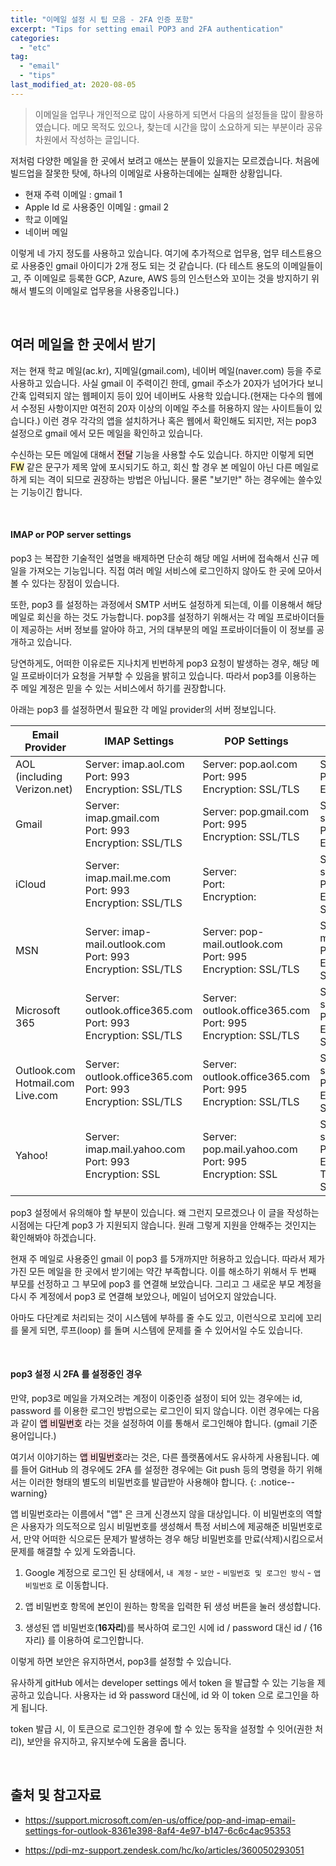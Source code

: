 ```yaml
---
title: "이메일 설정 시 팁 모음 - 2FA 인증 포함"
excerpt: "Tips for setting email POP3 and 2FA authentication"
categories:
  - "etc"
tag:
  - "email"
  - "tips"
last_modified_at: 2020-08-05
---
```


> 이메일을 업무나 개인적으로 많이 사용하게 되면서 다음의 설정들을 많이 활용하였습니다. 메모 목적도 있으나, 찾는데 시간을 많이 소요하게 되는 부분이라 공유 차원에서 작성하는 글입니다. 

저처럼 다양한 메일을 한 곳에서 보려고 애쓰는 분들이 있을지는 모르겠습니다. 처음에 빌드업을 잘못한 탓에, 하나의 이메일로 사용하는데에는 실패한 상황입니다. 

- 현재 주력 이메일 : gmail 1
- Apple Id 로 사용중인 이메일 : gmail 2
- 학교 이메일
- 네이버 메일

이렇게 네 가지 정도를 사용하고 있습니다. 여기에 추가적으로 업무용, 업무 테스트용으로 사용중인 gmail 아이디가 2개 정도 되는 것 같습니다. (다 테스트 용도의 이메일들이고, 주 이메일로 등록한 GCP, Azure, AWS 등의 인스턴스와 꼬이는 것을 방지하기 위해서 별도의 이메일로 업무용을 사용중입니다.)

<br/>

## 여러 메일을 한 곳에서 받기

저는 현재 학교 메일(ac.kr), 지메일(gmail.com), 네이버 메일(naver.com) 등을 주로 사용하고 있습니다. 사실 gmail 이 주력이긴 한데, gmail 주소가 20자가 넘어가다 보니 간혹 입력되지 않는 웹페이지 등이 있어 네이버도 사용학 있습니다.(현재는 다수의 웹에서 수정된 사항이지만 여전히 20자 이상의 이메일 주소를 허용하지 않는 사이트들이 있습니다.) 이런 경우 각각의 앱을 설치하거나 혹은 웹에서 확인해도 되지만, 저는 pop3 설정으로 gmail 에서 모든 메일을 확인하고 있습니다.

수신하는 모든 메일에 대해서 <mark style='background-color: #ffdce0'>전달</mark> 기능을 사용할 수도 있습니다. 하지만 이렇게 되면 <mark style='background-color: #fff5b1'>FW</mark> 같은 문구가 제목 앞에 포시되기도 하고, 회신 할 경우 본 메일이 아닌 다른 메일로 하게 되는 격이 되므로 권장하는 방법은 아닙니다. 물론 "보기만" 하는 경우에는 쓸수있는 기능이긴 합니다.

<br/>

#### IMAP or POP server settings

pop3 는 복잡한 기술적인 설명을 배제하면 단순히 해당 메일 서버에 접속해서 신규 메일을 가져오는 기능입니다. 직접 여러 메일 서비스에 로그인하지 않아도 한 곳에 모아서 볼 수 있다는 장점이 있습니다. 

또한, pop3 를 설정하는 과정에서 SMTP 서버도 설정하게 되는데, 이를 이용해서 해당 메일로 회신을 하는 것도 가능합니다. pop3를 설정하기 위해서는 각 메일 프로바이더들이 제공하는 서버 정보를 알아야 하고, 거의 대부분의 메일 프로바이더들이 이 정보를 공개하고 있습니다. 

당연하게도, 어떠한 이유로든 지나치게 빈번하게 pop3 요청이 발생하는 경우, 해당 메일 프로바이더가 요청을 거부할 수 있음을 밝히고 있습니다. 따라서 pop3를 이용하는 주 메일 계정은 믿을 수 있는 서비스에서 하기를 권장합니다. 

아래는 pop3 를 설정하면서 필요한 각 메일 provider의 서버 정보입니다. 

| Email Provider | IMAP Settings | POP Settings | SMTP Settings |
|----------------|---------------|--------------|---------------|
|AOL (including Verizon.net)|Server: imap.aol.com<br/>Port: 993<br/>Encryption: SSL/TLS|Server: pop.aol.com<br/>Port: 995<br/>Encryption: SSL/TLS|Server: smtp.aol.com<br/>Port: 465<br/>Encryption: SSL/TLS|
|Gmail|Server: imap.gmail.com<br/>Port: 993<br/>Encryption: SSL/TLS|Server: pop.gmail.com<br/>Port: 995<br/>Encryption: SSL/TLS|Server: smtp.gmail.com<br/>Port: 465<br/>Encryption: SSL/TLS|
|iCloud|Server: imap.mail.me.com<br/>Port: 993<br/>Encryption: SSL/TLS|Server:<br/>Port:<br/>Encryption:|Server: smtp.mail.me.com<br/>Port: 587<br/>Encryption: STARTTLS|
|MSN|Server: imap-mail.outlook.com<br/>Port: 993<br/>Encryption: SSL/TLS|Server: pop-mail.outlook.com<br/>Port: 995<br/>Encryption: SSL/TLS|Server: smtp-mail.outlook.com<br/>Port: 587<br/>Encryption: STARTTLS|
|Microsoft 365|Server: outlook.office365.com<br/>Port: 993<br/>Encryption: SSL/TLS|Server: outlook.office365.com<br/>Port: 995<br/>Encryption: SSL/TLS|Server: smtp.office365.com<br/>Port: 587<br/>Encryption: STARTTLS|
|Outlook.com<br/>Hotmail.com<br/>Live.com|Server: outlook.office365.com<br/>Port: 993<br/>Encryption: SSL/TLS|Server: outlook.office365.com<br/>Port: 995<br/>Encryption: SSL/TLS|Server: smtp.office365.com<br/>Port: 587<br/>Encryption: STARTTLS|
|Yahoo!|Server: imap.mail.yahoo.com <br/>Port: 993<br/>Encryption: SSL|Server: pop.mail.yahoo.com<br/>Port: 995<br/>Encryption: SSL|Server: smtp.mail.yahoo.com <br/>Port: 587 or 465<br/>Encryption: TLS/STARTTLS or SSL|

pop3 설정에서 유의해야 할 부분이 있습니다. 왜 그런지 모르겠으나 이 글을 작성하는 시점에는 다단계 pop3 가 지원되지 않습니다. 원래 그렇게 지원을 안해주는 것인지는 확인해봐야 하겠습니다.

현재 주 메일로 사용중인 gmail 이 pop3 를 5개까지만 허용하고 있습니다. 따라서 제가 가진 모든 메일을 한 곳에서 받기에는 약간 부족합니다. 이를 해소하기 위해서 두 번째 부모를 선정하고 그 부모에 pop3 를 연결해 보았습니다. 그리고 그 새로운 부모 계정을 다시 주 계정에서 pop3 로 연결해 보았으나, 메일이 넘어오지 않았습니다. 

아마도 다단계로 처리되는 것이 시스템에 부하를 줄 수도 있고, 이런식으로 꼬리에 꼬리를 물게 되면, 루프(loop) 를 돌며 시스템에 문제를 줄 수 있어서일 수도 있습니다. 

<br/>

#### pop3 설정 시 2FA 를 설정중인 경우

만약, pop3로 메일을 가져오려는 계정이 이중인증 설정이 되어 있는 경우에는 id, password 를 이용한 로그인 방법으로는 로그인이 되지 않습니다. 이런 경우에는 다음과 같이 <mark style='background-color: #ffdce0'>앱 비밀번호</mark> 라는 것을 설정하여 이를 통해서 로그인해야 합니다. (gmail 기준 용어입니다.)

여기서 이야기하는 <mark style='background-color: #ffdce0'>앱 비밀번호</mark>라는 것은, 다른 플랫폼에서도 유사하게 사용됩니다. 예를 들어 GitHub 의 경우에도 2FA 를 설정한 경우에는 Git push 등의 명령을 하기 위해서는 이러한 형태의 별도의 비밀번호를 발급받아 사용해야 합니다. 
{: .notice--warning}

앱 비밀번호라는 이름에서 "앱" 은 크게 신경쓰지 않을 대상입니다. 이 비밀번호의 역할은 사용자가 의도적으로 임시 비밀번호를 생성해서 특정 서비스에 제공해준 비밀번호로서, 만약 어떠한 식으로든 문제가 발생하는 경우 해당 비밀번호를 만료(삭제)시킴으로서 문제를 해결할 수 있게 도와줍니다. 

1. Google 계정으로 로그인 된 상태에서, `내 계정` - `보안` - `비밀번호 및 로그인 방식` - `앱 비밀번호` 로 이동합니다. 

2. 앱 비밀번호 항목에 본인이 원하는 항목을 입력한 뒤 생성 버튼을 눌러 생성합니다. 

3. 생성된 앱 비밀번호(**16자리**)를 복사하여 로그인 시에 id / password 대신 id / {16자리} 를 이용하여 로그인합니다.

이렇게 하면 보안은 유지하면서, pop3를 설정할 수 있습니다.

유사하게 gitHub 에서는 developer settings 에서 token 을 발급할 수 있는 기능을 제공하고 있습니다. 사용자는 id 와 password 대신에, id 와 이 token 으로 로그인을 하게 됩니다. 

token 발급 시, 이 토큰으로 로그인한 경우에 할 수 있는 동작을 설정할 수 잇어(권한 처리), 보안을 유지하고, 유지보수에 도움을 줍니다. 

<br/>

## 출처 및 참고자료

- <https://support.microsoft.com/en-us/office/pop-and-imap-email-settings-for-outlook-8361e398-8af4-4e97-b147-6c6c4ac95353>

- <https://pdi-mz-support.zendesk.com/hc/ko/articles/360050293051>